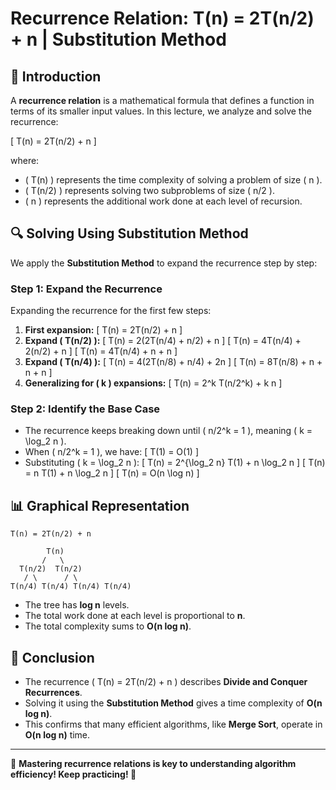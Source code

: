 # **Recurrence Relation: T(n) = 2T(n/2) + n | Substitution Method**

## **📌 Introduction**
A **recurrence relation** is a mathematical formula that defines a function in terms of its smaller input values. In this lecture, we analyze and solve the recurrence:

\[ T(n) = 2T(n/2) + n \]

where:
- \( T(n) \) represents the time complexity of solving a problem of size \( n \).
- \( T(n/2) \) represents solving two subproblems of size \( n/2 \).
- \( n \) represents the additional work done at each level of recursion.

## **🔍 Solving Using Substitution Method**
We apply the **Substitution Method** to expand the recurrence step by step:

### **Step 1: Expand the Recurrence**
Expanding the recurrence for the first few steps:
1. **First expansion:**
   \[ T(n) = 2T(n/2) + n \]
2. **Expand \( T(n/2) \):**
   \[ T(n) = 2(2T(n/4) + n/2) + n \]
   \[ T(n) = 4T(n/4) + 2(n/2) + n \]
   \[ T(n) = 4T(n/4) + n + n \]
3. **Expand \( T(n/4) \):**
   \[ T(n) = 4(2T(n/8) + n/4) + 2n \]
   \[ T(n) = 8T(n/8) + n + n + n \]
4. **Generalizing for \( k \) expansions:**
   \[ T(n) = 2^k T(n/2^k) + k n \]

### **Step 2: Identify the Base Case**
- The recurrence keeps breaking down until \( n/2^k = 1 \), meaning \( k = \log_2 n \).
- When \( n/2^k = 1 \), we have:
  \[ T(1) = O(1) \]
- Substituting \( k = \log_2 n \):
  \[ T(n) = 2^{\log_2 n} T(1) + n \log_2 n \]
  \[ T(n) = n T(1) + n \log_2 n \]
  \[ T(n) = O(n \log n) \]

## **📊 Graphical Representation**
```
T(n) = 2T(n/2) + n

        T(n)
       /   \
  T(n/2)  T(n/2)
   / \      / \
T(n/4) T(n/4) T(n/4) T(n/4)
```
- The tree has **log n** levels.
- The total work done at each level is proportional to **n**.
- The total complexity sums to **O(n log n)**.

## **📌 Conclusion**
- The recurrence \( T(n) = 2T(n/2) + n \) describes **Divide and Conquer Recurrences**.
- Solving it using the **Substitution Method** gives a time complexity of **O(n log n)**.
- This confirms that many efficient algorithms, like **Merge Sort**, operate in **O(n log n)** time.

---
📌 **Mastering recurrence relations is key to understanding algorithm efficiency! Keep practicing! 🚀**
